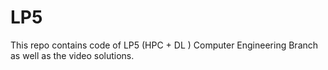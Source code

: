 # LP5
This repo contains code of LP5 (HPC + DL ) Computer Engineering Branch as well as the video solutions.
